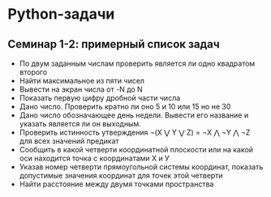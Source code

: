 # Python-задачи
## Семинар 1-2: примерный список задач
+ По двум заданным числам проверить является ли одно квадратом второго 
+ Найти максимальное из пяти чисел
+ Вывести на экран числа от -N до N
+ Показать первую цифру дробной части числа
+ Дано число. Проверить кратно ли оно 5 и 10 или 15 но не 30
+ Дано число обозначающее день недели. Вывести его название и указать является ли он выходным.
+ Проверить истинность утверждения ¬(X ⋁ Y ⋁ Z) = ¬X ⋀ ¬Y ⋀ ¬Z для всех значений предикат
+ Сообщить в какой четверти координатной плоскости или на какой оси находится точка с координатами Х и У 
+ Указав номер четверти прямоугольной системы координат, показать допустимые значения координат для точек этой четверти
+ Найти расстояние между двумя точками пространства
